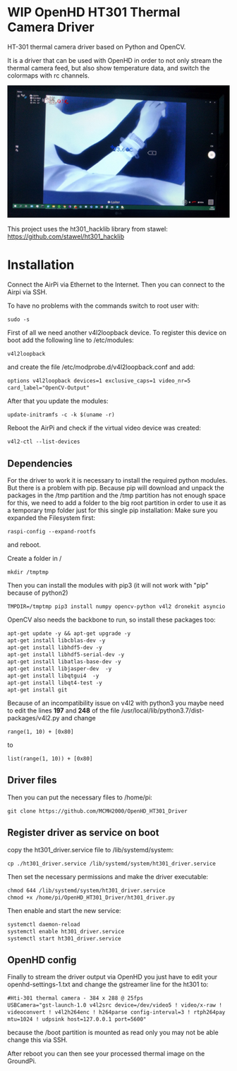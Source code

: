 # WIP OpenHD HT301 Thermal Camera Driver
HT-301 thermal camera driver based on Python and OpenCV.

It is a driver that can be used with OpenHD in order to not only stream the thermal camera feed,
but also show temperature data, and switch the colormaps with rc channels.

![OpenHD Stream](stream.jpg)

This project uses the ht301_hacklib library from stawel: https://github.com/stawel/ht301_hacklib

# Installation
Connect the AirPi via Ethernet to the Internet. Then you can connect to the Airpi via SSH.

To have no problems with the commands switch to root user with:
```
sudo -s
```
First of all we need another v4l2loopback device.
To register this device on boot add the following line to /etc/modules:
```
v4l2loopback
```

and create the file /etc/modprobe.d/v4l2loopback.conf and add:
```
options v4l2loopback devices=1 exclusive_caps=1 video_nr=5 card_label="OpenCV-Output"
```

After that you update the modules:
```
update-initramfs -c -k $(uname -r)
```

Reboot the AirPi and check if the virtual video device was created:
```
v4l2-ctl --list-devices
```

## Dependencies
For the driver to work it is necessary to install the required python modules.
But there is a problem with pip. Because pip will download and unpack the packages in the /tmp partition and the /tmp partition has not enough space for this,
we need to add a folder to the big root partition in order to use it as a temporary tmp folder just for this single pip installation:
Make sure you expanded the Filesystem first:
```
raspi-config --expand-rootfs
```
and reboot.

Create a folder in /
```
mkdir /tmptmp
```
Then you can install the modules with pip3 (it will not work with "pip" because of python2)
```
TMPDIR=/tmptmp pip3 install numpy opencv-python v4l2 dronekit asyncio
```
OpenCV also needs the backbone to run, so install these packages too:
```
apt-get update -y && apt-get upgrade -y
apt-get install libcblas-dev -y
apt-get install libhdf5-dev -y
apt-get install libhdf5-serial-dev -y
apt-get install libatlas-base-dev -y
apt-get install libjasper-dev  -y
apt-get install libqtgui4  -y
apt-get install libqt4-test -y
apt-get install git
```
Because of an incompatibility issue on v4l2 with python3 you maybe need
to edit the lines **197** and **248** of the file /usr/local/lib/python3.7/dist-packages/v4l2.py
and change
```
range(1, 10) + [0x80]
```
to
```
list(range(1, 10)) + [0x80]
```

## Driver files
Then you can put the necessary files to /home/pi:
```
git clone https://github.com/MCMH2000/OpenHD_HT301_Driver
```

## Register driver as service on boot
copy the ht301_driver.service file to /lib/systemd/system:
```
cp ./ht301_driver.service /lib/systemd/system/ht301_driver.service
```
Then set the necessary permissions and make the driver executable:
```
chmod 644 /lib/systemd/system/ht301_driver.service
chmod +x /home/pi/OpenHD_HT301_Driver/ht301_driver.py
```
Then enable and start the new service:
```
systemctl daemon-reload
systemctl enable ht301_driver.service
systemctl start ht301_driver.service
```

## OpenHD config
Finally to stream the driver output via OpenHD you just have to edit your openhd-settings-1.txt
and change the gstreamer line for the ht301 to:
```
#Hti-301 thermal camera - 384 x 288 @ 25fps
USBCamera="gst-launch-1.0 v4l2src device=/dev/video5 ! video/x-raw ! videoconvert ! v4l2h264enc ! h264parse config-interval=3 ! rtph264pay mtu=1024 ! udpsink host=127.0.0.1 port=5600"
```
because the /boot partition is mounted as read only you may not be able change this via SSH.

After reboot you can then see your processed thermal image on the GroundPi.
